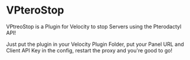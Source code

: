 # VPteroStop
VPtreoStop is a Plugin for Velocity to stop Servers using the Pterodactyl API!

Just put the plugin in your Velocity Plugin Folder, put your Panel URL and Client API Key in the config, restart the proxy and you're good to go!
